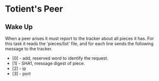 Totient's Peer
==============


## Wake Up

When a peer arises it must report to the tracker about all pieces it has. For this task it reads the 'pieces/list' file, and for each line sends the following message to the tracker.

- [0] - add, reserved word to identify the request.
- [1] - SHA1, message digest of piece.
- [2] - ip
- [3] - port
